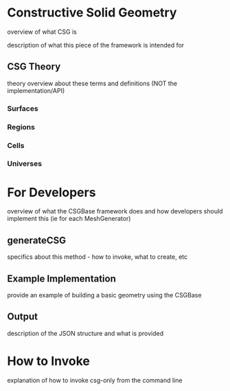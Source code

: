 # Constructive Solid Geometry

overview of what CSG is

description of what this piece of the framework is intended for

## CSG Theory

theory overview about these terms and definitions (NOT the implementation/API)

### Surfaces

### Regions

### Cells

### Universes

# For Developers

overview of what the CSGBase framework does and how developers should implement this (ie for each MeshGenerator)

## generateCSG

specifics about this method - how to invoke, what to create, etc

## Example Implementation

provide an example of building a basic geometry using the CSGBase

## Output

description of the JSON structure and what is provided

# How to Invoke

explanation of how to invoke csg-only from the command line